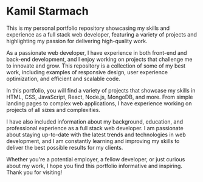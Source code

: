 # Kamil Starmach
This is my personal portfolio repository showcasing my skills and experience as a full stack web developer, featuring a variety of projects and highlighting my passion for delivering high-quality work.


As a passionate web developer, I have experience in both front-end and back-end development, and I enjoy working on projects that challenge me to innovate and grow. This repository is a collection of some of my best work, including examples of responsive design, user experience optimization, and efficient and scalable code.

In this portfolio, you will find a variety of projects that showcase my skills in HTML, CSS, JavaScript, React, Node.js, MongoDB, and more. From simple landing pages to complex web applications, I have experience working on projects of all sizes and complexities.

I have also included information about my background, education, and professional experience as a full stack web developer. I am passionate about staying up-to-date with the latest trends and technologies in web development, and I am constantly learning and improving my skills to deliver the best possible results for my clients.

Whether you're a potential employer, a fellow developer, or just curious about my work, I hope you find this portfolio informative and inspiring. Thank you for visiting!

